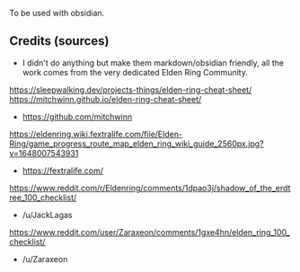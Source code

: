 To be used with obsidian.

## Credits (sources)
- I didn't do anything but make them markdown/obsidian friendly, all the work comes from the very dedicated Elden Ring Community.

https://sleepwalking.dev/projects-things/elden-ring-cheat-sheet/
https://mitchwinn.github.io/elden-ring-cheat-sheet/
  - https://github.com/mitchwinn

https://eldenring.wiki.fextralife.com/file/Elden-Ring/game_progress_route_map_elden_ring_wiki_guide_2560px.jpg?v=1648007543931
  - https://fextralife.com/

https://www.reddit.com/r/Eldenring/comments/1dpao3j/shadow_of_the_erdtree_100_checklist/
  - /u/JackLagas

https://www.reddit.com/user/Zaraxeon/comments/1gxe4hn/elden_ring_100_checklist/
  - /u/Zaraxeon
